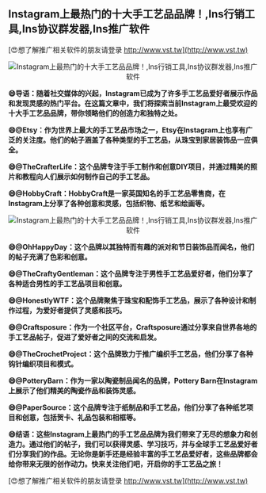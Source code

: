 ## **Instagram上最热门的十大手工艺品品牌！,Ins行销工具,Ins协议群发器,Ins推广软件**

[😍想了解推广相关软件的朋友请登录 http://www.vst.tw](http://www.vst.tw)

 <center><img src="https://vst.tw/MP4/tuiguang/png/7.png" alt="Instagram上最热门的十大手工艺品品牌！,Ins行销工具,Ins协议群发器,Ins推广软件"></center>

**😄导语：随着社交媒体的兴起，Instagram已成为了许多手工艺品爱好者展示作品和发现灵感的热门平台。在这篇文章中，我们将探索当前Instagram上最受欢迎的十大手工艺品品牌，带你领略他们的创造力和独特之处。**

**😄@Etsy：作为世界上最大的手工艺品市场之一，Etsy在Instagram上也享有广泛的关注度。他们的帖子涵盖了各种类型的手工艺品，从珠宝到家居装饰品一应俱全。**

**😄@TheCrafterLife：这个品牌专注于手工制作和创意DIY项目，并通过精美的照片和教程向人们展示如何制作自己的手工艺品。**

**😄@HobbyCraft：HobbyCraft是一家英国知名的手工艺品零售商，在Instagram上分享了各种创意和灵感，包括织物、纸艺和绘画等。**

 <center><img src="https://vst.tw/MP4/tuiguang/png/4.png" alt="Instagram上最热门的十大手工艺品品牌！,Ins行销工具,Ins协议群发器,Ins推广软件"></center>

**😄@OhHappyDay：这个品牌以其独特而有趣的派对和节日装饰品而闻名，他们的帖子充满了色彩和创意。**

**😄@TheCraftyGentleman：这个品牌专注于男性手工艺品爱好者，他们分享了各种适合男性的手工艺品项目和创意。**

**😄@HonestlyWTF：这个品牌聚焦于珠宝和配饰手工艺品，展示了各种设计和制作过程，为爱好者提供了灵感和技巧。**

**😄@Craftsposure：作为一个社区平台，Craftsposure通过分享来自世界各地的手工艺品帖子，促进了爱好者之间的交流和启发。**

**😄@TheCrochetProject：这个品牌致力于推广编织手工艺品，他们分享了各种钩针编织项目和模式。**

**😄@PotteryBarn：作为一家以陶瓷制品闻名的品牌，Pottery Barn在Instagram上展示了他们精美的陶瓷作品和装饰灵感。**

**😄@PaperSource：这个品牌专注于纸制品和手工艺品，他们分享了各种纸艺项目和创意，包括贺卡、礼品包装和相框等。**

**😄结语：这些Instagram上最热门的手工艺品品牌为我们带来了无尽的想象力和创造力。通过他们的帖子，我们可以获得灵感、学习技巧，并与全球手工艺品爱好者们分享我们的作品。无论你是新手还是经验丰富的手工艺品爱好者，这些品牌都会给你带来无限的创作动力。快来关注他们吧，开启你的手工艺品之旅！**

[😍想了解推广相关软件的朋友请登录 http://www.vst.tw](http://www.vst.tw)



